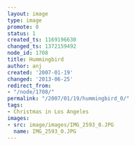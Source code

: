 ```yaml
---
layout: image
type: image
promote: 0
status: 1
created_ts: 1169196630
changed_ts: 1372159492
node_id: 1708
title: Hummingbird
author: anj
created: '2007-01-19'
changed: '2013-06-25'
redirect_from:
- "/node/1708/"
permalink: "/2007/01/19/hummingbird_0/"
tags:
- Christmas in Los Angeles
images:
- src: image/images/IMG_2593_0.JPG
  name: IMG_2593_0.JPG
---
```


